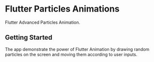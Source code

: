 # Flutter Particles Animations

Flutter Advanced Particles Animation.

## Getting Started
The app demonstrate the power of Flutter Animation by drawing random particles on the screen and moving them according to user inputs.
